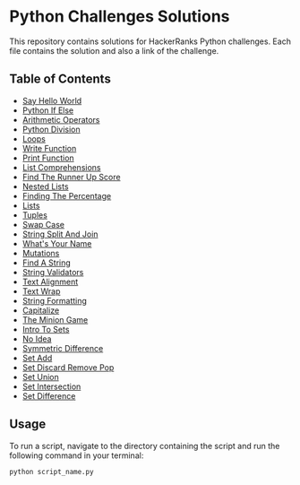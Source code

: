 # Python Challenges Solutions

This repository contains solutions for HackerRanks Python challenges. Each file contains the solution and also a link of the challenge.

## Table of Contents

- [Say Hello World](CodeFiles/1.SayHelloWorld.py)
- [Python If Else](CodeFiles/2.PythonIfElse.py)
- [Arithmetic Operators](CodeFiles/3.ArithmeticOperators.py)
- [Python Division](CodeFiles/4.PythonDivision.py)
- [Loops](CodeFiles/5.Loops.py)
- [Write Function](CodeFiles/6.WriteFunction.py)
- [Print Function](CodeFiles/7.PrintFunction.py)
- [List Comprehensions](CodeFiles/8.ListComprehensions.py)
- [Find The Runner Up Score](CodeFiles/9.FindTheRunnerUpScore.py)
- [Nested Lists](CodeFiles/10.NestedLists.py)
- [Finding The Percentage](CodeFiles/11.FindingThePercentage.py)
- [Lists](CodeFiles/12.Lists.py)
- [Tuples](CodeFiles/13.Tuples.py)
- [Swap Case](CodeFiles/14.SwapCase.py)
- [String Split And Join](CodeFiles/15.StringSplitAndJoin.py)
- [What's Your Name](CodeFiles/16.What'sYourName.py)
- [Mutations](CodeFiles/17.Mutations.py)
- [Find A String](CodeFiles/18.FindAString.py)
- [String Validators](CodeFiles/19.StringValidators.py)
- [Text Alignment](CodeFiles/20.TextAlignment.py)
- [Text Wrap](CodeFiles/21.TextWrap.py)
- [String Formatting](CodeFiles/22.StringFormatting.py)
- [Capitalize](CodeFiles/23.Capitalize.py)
- [The Minion Game](CodeFiles/24.TheMinionGame.py)
- [Intro To Sets](CodeFiles/25.IntroToSets.py)
- [No Idea](CodeFiles/26.NoIdea.py)
- [Symmetric Difference](CodeFiles/27.SymmetricDifference.py)
- [Set Add](CodeFiles/28.SetAdd.py)
- [Set Discard Remove Pop](CodeFiles/29.SetDiscardRemovePop.py)
- [Set Union](CodeFiles/30.SetUnion.py)
- [Set Intersection](CodeFiles/31.SetIntersection.py)
- [Set Difference](CodeFiles/32.SetDifference.py)

## Usage

To run a script, navigate to the directory containing the script and run the following command in your terminal:

```sh
python script_name.py
```
